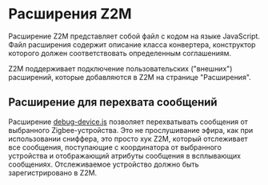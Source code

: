 # Расширения Z2M #

Расширение Z2M представляет собой файл с кодом на языке JavaScript. Файл расширения содержит описание класса конвертера, конструктор которого должен соответствовать определенным соглашениям. 

Z2M поддерживает подключение пользовательских ("внешних") расширений, которые добавляются в Z2M на странице "Расширения".

## Расширение для перехвата сообщений ##

Расширение [debug-device.js](debug-device.js) позволяет перехватывать сообщения от выбранного Zigbee-устройства. Это не прослушивание эфира, как при использовании сниффера, это просто хук Z2M, который отслеживает все сообщения, поступающие с координатора от выбранного устройства и отображающий атрибуты сообщения в всплывающих сообщениях. Отслеживаемое устройство должно быть зарегистрировано в Z2M.
